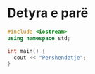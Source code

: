 # Detyra e parë

```cpp
#include <iostream>
using namespace std;

int main() {
  cout << "Pershendetje";
}
```
